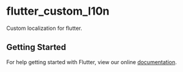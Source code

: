 # flutter_custom_l10n

Custom localization for flutter.

## Getting Started

For help getting started with Flutter, view our online
[documentation](https://flutter.io/).
